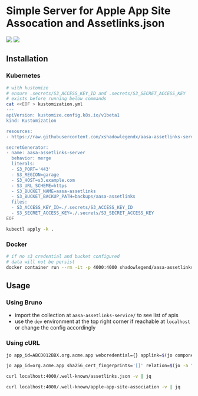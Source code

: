 # Simple Server for Apple App Site Assocation and Assetlinks.json

<img src="https://coveralls.io/repos/github/xshadowlegendx/aasa-assetlinks-server/badge.svg?branch=main"/> <img src="https://github.com/xshadowlegendx/aasa-assetlinks-server/actions/workflows/build.yml/badge.svg"/>

## Installation

### Kubernetes

```bash
# with kustomize
# ensure .secrets/S3_ACCESS_KEY_ID and .secrets/S3_SECRET_ACCESS_KEY
# exists before running below commands
cat <<EOF > kustomization.yml
---
apiVersion: kustomize.config.k8s.io/v1beta1
kind: Kustomization

resources:
- https://raw.githubusercontent.com/xshadowlegendx/aasa-assetlinks-server/refs/heads/main/k8s/install.yml

secretGenerator:
- name: aasa-assetlinks-server
  behavior: merge
  literals:
  - S3_PORT='443'
  - S3_REGION=garage
  - S3_HOST=s3.example.com
  - S3_URL_SCHEME=https
  - S3_BUCKET_NAME=aasa-assetlinks
  - S3_BUCKET_BACKUP_PATH=backups/aasa-assetlinks
  files:
  - S3_ACCESS_KEY_ID=./.secrets/S3_ACCESS_KEY_ID
  - S3_SECRET_ACCESS_KEY=./.secrets/S3_SECRET_ACCESS_KEY
EOF

kubectl apply -k .
```

### Docker

```bash
# if no s3 credential and bucket configured
# data will not be persist
docker container run --rm -it -p 4000:4000 shadowlegend/aasa-assetlinks-server:latest
```

## Usage

### Using Bruno

- import the collection at `aasa-assetlinks-service/` to see list of apis
- use the `dev` environment at the top right corner if reachable at `localhost` or change the config accordingly

### Using cURL

```bash
jo app_id=ABCD012BBX.org.acme.app webcredential={} applink=$(jo components='[]') | curl -XPUT localhost:4000/aasa -v -H 'content-type: application/json' --data-binary @-

jo app_id=org.acme.app sha256_cert_fingerprints='[]' relation=$(jo -a "delegate_permission/common.get_login_creds") | curl -XPUT localhost:4000/assetlinks -v -H 'content-type: application/json' --data-binary @-

curl localhost:4000/.well-known/assetlinks.json -v | jq

curl localhost:4000/.well-known/apple-app-site-association -v | jq
```
